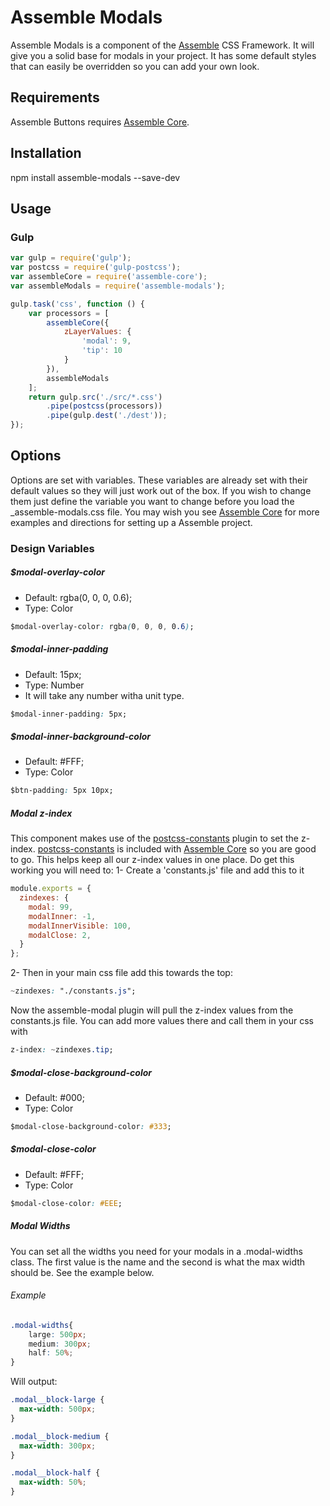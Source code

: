 [Assemble]:                http://assemblecss.com
[Assemble Core]:           https://github.com/lukelarsen/assemble-core
[postcss-constants]:       https://github.com/macropodhq/postcss-constants

# Assemble Modals
Assemble Modals is a component of the [Assemble] CSS Framework. It will give you a solid base for modals in your project. It has some default styles that can easily be overridden so you can add your own look.

## Requirements
Assemble Buttons requires [Assemble Core].

## Installation
npm install assemble-modals --save-dev

## Usage
### Gulp
```js
var gulp = require('gulp');
var postcss = require('gulp-postcss');
var assembleCore = require('assemble-core');
var assembleModals = require('assemble-modals');

gulp.task('css', function () {
    var processors = [
        assembleCore({
            zLayerValues: {
                'modal': 9,
                'tip': 10
            }
        }),
        assembleModals
    ];
    return gulp.src('./src/*.css')
        .pipe(postcss(processors))
        .pipe(gulp.dest('./dest'));
});
```

## Options
Options are set with variables. These variables are already set with their default values so they will just work out of the box. If you wish to change them just define the variable you want to change before you load the _assemble-modals.css file. You may wish you see [Assemble Core] for more examples and directions for setting up a Assemble project.

### Design Variables

##### $modal-overlay-color
- Default: rgba(0, 0, 0, 0.6);
- Type: Color
```css
$modal-overlay-color: rgba(0, 0, 0, 0.6);
```

##### $modal-inner-padding
- Default:  15px;
- Type: Number
- It will take any number witha unit type.
```css
$modal-inner-padding: 5px;
```

##### $modal-inner-background-color
- Default: #FFF;
- Type: Color
```css
$btn-padding: 5px 10px;
```

##### Modal z-index
This component makes use of the [postcss-constants] plugin to set the z-index. [postcss-constants] is included with [Assemble Core] so you are good to go. This helps keep all our z-index values in one place. Do get this working you will need to:
1- Create a 'constants.js' file and add this to it
```js
module.exports = {
  zindexes: {
    modal: 99,
    modalInner: -1,
    modalInnerVisible: 100,
    modalClose: 2,
  }
};
```
2- Then in your main css file add this towards the top:
```css
~zindexes: "./constants.js";
```

Now the assemble-modal plugin will pull the z-index values from the constants.js file. You can add more values there and call them in your css with
```css
z-index: ~zindexes.tip;
```


##### $modal-close-background-color
- Default: #000;
- Type: Color
```css
$modal-close-background-color: #333;
```

##### $modal-close-color
- Default: #FFF;
- Type: Color
```css
$modal-close-color: #EEE;
```

##### Modal Widths
You can set all the widths you need for your modals in a .modal-widths class. The first value is the name and the second is what the max width should be. See the example below.

###### Example
```css
.modal-widths{
    large: 500px;
    medium: 300px;
    half: 50%;
}
```
Will output:
```css
.modal__block-large {
  max-width: 500px;
}

.modal__block-medium {
  max-width: 300px;
}

.modal__block-half {
  max-width: 50%;
}
```
